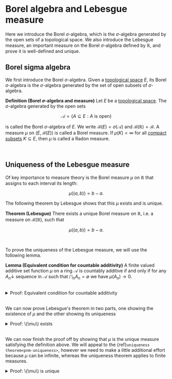 # Borel algebra and Lebesgue measure

Here we introduce the Borel $\sigma$-algebra, which is the $\sigma$-algebra generated by the open sets of a topological space. We also introduce the Lebesgue measure, an important measure on the Borel $\sigma$-algebra defined by $\mathbb{R}$, and prove it is well-defined and unique.

## Borel sigma algebra

We first introduce the Borel $\sigma$-algebra. Given a [topological space](https://mathworld.wolfram.com/TopologicalSpace.html) $E$, its Borel $\sigma$-algebra is the $\sigma$-algebra generated by the set of open subsets of $\sigma$-algebra.

<div class="definition">

**Definition (Borel $\sigma$-algebra and measure)** Let $E$ be a [topological space](https://mathworld.wolfram.com/TopologicalSpace.html). The $\sigma$-algebra generated by the open sets
    
$$ \mathcal{A} = \{A \subseteq E : A \text{ is open}\} $$

is called the Borel $\sigma$-algebra of $E$. We write $\mathcal{B}(E) = \sigma(\mathcal{A})$ and $\mathcal{B}(\mathbb{R}) = \mathcal{B}$. A measure $\mu$ on $(E, \mathcal{B}(E))$ is called a Borel measure. If $\mu(K) < \infty$ for all [compact subsets](https://mathworld.wolfram.com/CompactSpace.html) $K \subseteq E$, then $\mu$ is called a Radon measure.

</div>
<br>

## Uniqueness of the Lebesgue measure

Of key importance to measure theory is the Borel measure $\mu$ on $\mathbb{R}$ that assigns to each interval its length:

$$ \mu ((a, b)) = b - a. $$

The following theorem by Lebesgue shows that this $\mu$ exists and is unique.

<div class="theorem">

**Theorem (Lebesgue)** There exists a unique Borel measure on $\mathbb{R}$, i.e. a measure on $\mathcal{B}(\mathbb{R})$, such that
    
$$ \mu ((a, b)) = b - a. $$
    
</div>
<br>

To prove the uniqueness of the Lebesgue measure, we will use the following lemma.

<div class="lemma">

**Lemma (Equivalent condition for countable additivity)** A finite valued additive set function $\mu$ on a ring $\mathcal{A}$ is countably additive if and only if for any $A_n \downarrow$ sequence in $\mathcal{A}$ such that $\bigcap_n A_n = \emptyset$ we have $\mu(A_n) \to 0$.
    
</div>
<br>

<details class="proof">
<summary>Proof: Equivalent condition for countable additivity</summary>

Let $\mu$ be a countably additive and finite valued set function on the ring $\mathcal{A}$. Suppose that $A_n \downarrow$ is sequence in $\mathcal{A}$ such that $\bigcup_n A_n = \emptyset$. Then, defining $B_n = A_n \setminus A_{n + 1}$ we have

$$ \mu\left(\bigcup_{n = 1}^N B_n\right) = \mu(A_1) - \mu(A_{N + 1}). $$
    
Taking the limit to infinity and the using countable additivity of $\mu$ we have

$$ \lim_{N \to \infty} \mu\left(\bigcup_{n = 1}^N B_n\right) = \mu\left(\bigcup_{n = 1}^\infty B_n\right) = \mu(A_1) = \mu(A_1) - \lim_{N \to \infty} \mu(A_{N + 1}), $$
    
and therefore
    
$$ \lim_{N \to \infty} \mu(A_{N + 1}) = 0.$$
    
Going the other way, suppose that $\mu$ is a (finitely) additive and finite valued set function on the ring $\mathcal{A}$, and also that
for any $A_n \downarrow$ sequence in $\mathcal{A}$ such that $\bigcap_n A_n = \emptyset$ we have $\mu(A_n) \to 0$. Let $B_n$
be a sequence in $\mathcal{A}$ and suppose sthat $B = \cup_n B_n$ is also in $\mathcal{A}$. Now define the decreasing sequence
    
$$ A_N = B \setminus \bigcup_{n = 1}^N B_n, $$

and observe that $\bigcap_n A_n = \emptyset$. Then we have
    
$$ \mu\left(B\right) = \mu\left(B \setminus \bigcup_{n = 1}^N B_n \right) + \mu\left(\bigcup_{n = 1}^N B_n\right), $$
    
and taking the limit of $N \to \infty$ we arrive at
    
$$ \mu\left(\bigcup_{n = 1}^\infty B_n\right) = \lim_{N \to \infty} \mu\left(\bigcup_{n = 1}^N B_n\right) = \lim_{N \to \infty} \sum_{n = 1}^N \mu\left(B_n\right), $$
    
</details>
<br>
   
We can now prove Lebesgue's theorem in two parts, one showing the existence of $\mu$ and the other showing its uniqueness

<details class="proof">
<summary>Proof: \(\mu\) exists</summary>

Let $\mathcal{A}$ be ring of all finite unions of disjoint intervals of the form
    
$$ A = (a_1, b_1] \cup (a_2, b_2] \cup ... \cup (a_n, b_n]. $$
    
This ring generates $\mathcal{B}(\mathbb{R})$. For such $A \in \mathcal{A}$ define a set function
    
$$ \mu(A) = \sum^N_{n = 1} (b_n - a_n). $$
    
First we will confirm that $\mu$ is a well defined function, in the sense that it takes a unique value for given $A$. Suppose $A$ can be written as two distinct unions of disjoint intervals
    
$$ A = \bigcup_n C_n = \bigcup_n D_n. $$
    
Then we can write
    
$$\begin{align}
\mu\left(\bigcup_n C_n\right) &= \mu\left(\bigcup_n \left(C_n \cap \bigcup_m D_m \right)\right) = \mu\left(\bigcup_{nm} C_n \cap D_m \right) \\
    &= \mu\left(\bigcup_m \left(D_m \cap \bigcup_n C_n \right)\right) = \mu\left(\bigcup_m D_m\right).
\end{align}$$
    
Now we show that $\mu$ is in fact a {ref}`measure<pnm-sigalg-meas>`. First, $\mu(\emptyset) = 0$ by the definition of set functions. Second we need to show that $\mu$ is countably additive. By the lemma stated above, we can equivalently show that for any sequence $A_n \downarrow$ in $\mathcal{A}$ such that $\bigcap_n A_n = \emptyset$ we have $\mu(A_n) \to 0$.
    
We argue by contradiction. Suppose that there exists $A_n \downarrow$ in $\mathcal{A}$ such that $\bigcap_n A_n = \emptyset$ but $\mu(A_n) \not \to 0$. Then there exists a strictly increasing integer sequence $N_n$ such that
    
$$\mu(A_{N_n}) \geq 2 \epsilon \text{ for some } \epsilon > 0.$$
    
Since each $A_n$ is in $\mathcal{A}$, it can be written as a finite union
    
$$ A_n = \bigcup_{m = 1}^{M_n} (a_m, b_m]. $$
    
Now consider the sequence $B_n$ given by
    
$$ B_n = \bigcup_{m = 1}^{M_n} \left(a_m + \epsilon \frac{2^{-n}}{M_n}, b_m\right]. $$
    
We can write
    
$$\begin{align}
\mu\left( A_N \setminus \bigcap_{n = 1}^N B_n \right) &\leq \mu \left( \bigcup_{n = 1}^N A_N \setminus B_n \right) \\
&\leq \sum_{n = 1}^N  \mu (A_N \setminus B_n) \\
&\leq \epsilon \sum_{n = 1}^N 2^{-n} \\
&\leq \epsilon.
\end{align}$$
    
Therefore the set $\bigcap_{n = 1}^N B_n$ must have measure at least $\epsilon$ and therefore is non-empty. Denoting the closure of a set with a bar, the set $K_N = \bigcap_{n = 1}^N \bar{B}_n$ is also non empty. But $K_n$ is a sequence of compact sets and therefore
    
$$ \emptyset \neq \bigcap_n K_n \subseteq \bigcap_n A_n = \emptyset, $$
    
reaching a contradiction. Therefore it must be that $\mu(A_n) \to 0$ and using the lemma above it follows that $\mu$ is countably additive. Therefore $\mu$ is a measure.

</details>
<br>
    
We can now finish the proof off by showing that $\mu$ is the unique measure satisfying the definition above. We will appeal to the {ref}`uniqueness theorem<pnm-uniqueness>`, however we need to make a little additional effort because $\mu$ can be infinite, whereas the uniqueness theorem applies to finite measures.

<details class="proof">
<summary>Proof: \(\mu\) is unique</summary>

Consider the ring $\mathcal{A}$ as defined in the preceeding proof. Let $\lambda$ be any other measure on $\mathcal{B}$ such that $\lambda ((a, b]) = b - a$. For any $n \mathcal{N}$, consider the new measures
    
$$ \mu_n(A) = \mu(A \cap (n, n + 1]) \text{ and } \lambda_n(A) = \lambda(A \cap (n, n + 1]) $$
    
which are finite measures that coincide on $\mathcal{A}$. $\mathcal{A}$ is a $\pi$ system so by the {ref}`uniqueness theorem<pnm-uniqueness>` $\mu_n = \lambda_n$ on $\mathcal{B}$. But then for any $A \in \mathcal{B}$ we have
    
$$\begin{align}
\mu(A) &= \mu\left(\bigcup_{n \in \mathbb{Z}} A \cap (n, n + 1]\right) = \sum_{n \in \mathbb{Z}} \mu_n (A) \\
       &= \sum_{n \in \mathbb{Z}} \lambda_n (A) = \lambda\left(\bigcup_{n \in \mathbb{Z}} A \cap (n, n + 1]\right) = \lambda(A)
\end{align}$$
    
where we have used the fact that $\mu_n$ and $\lambda_n$ are countably additive, which was shown in the last proof. Therefore $\mu = \lambda$ on all of $\mathcal{B}$.

</details>
<br>